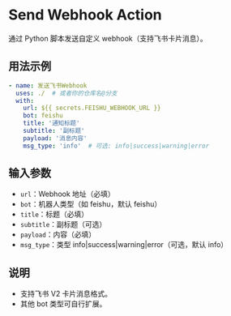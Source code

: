 # Send Webhook Action

通过 Python 脚本发送自定义 webhook（支持飞书卡片消息）。

## 用法示例

```yaml
- name: 发送飞书Webhook
  uses: ./  # 或者你的仓库名@分支
  with:
    url: ${{ secrets.FEISHU_WEBHOOK_URL }}
    bot: feishu
    title: '通知标题'
    subtitle: '副标题'
    payload: '消息内容'
    msg_type: 'info'  # 可选: info|success|warning|error
```

## 输入参数
- `url`：Webhook 地址（必填）
- `bot`：机器人类型（如 feishu，默认 feishu）
- `title`：标题（必填）
- `subtitle`：副标题（可选）
- `payload`：内容（必填）
- `msg_type`：类型 info|success|warning|error（可选，默认 info）

## 说明
- 支持飞书 V2 卡片消息格式。
- 其他 bot 类型可自行扩展。 